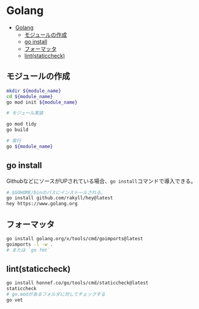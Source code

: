 # Golang

- [Golang](#golang)
  - [モジュールの作成](#モジュールの作成)
  - [go install](#go-install)
  - [フォーマッタ](#フォーマッタ)
  - [lint(staticcheck)](#lintstaticcheck)

## モジュールの作成

``` bash
mkdir ${module_name}
cd ${module_name}
go mod init ${module_name}

# モジュール実装

go mod tidy
go build

# 実行
go ${module_name}
```

## go install

GithubなどにソースがUPされている場合、`go install`コマンドで導入できる。

``` bash
# $GOHOME/binのパスにインストールされる。
go install github.com/rakyll/hey@latest
hey https://www.golang.org
```

## フォーマッタ

``` bash
go install golang.org/x/tools/cmd/goimports@latest
goimports -l -w .
# または `go fmt`
```

## lint(staticcheck)

``` bash
go install honnef.co/go/tools/cmd/staticcheck@latest
staticcheck
# go.modがあるフォルダに対してチェックする
go vet
```


